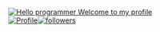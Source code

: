 [![Hello programmer Welcome to my profile](https://img.shields.io/badge/Hello,developer!-Welcome%20to%20my%20profile<3-FF6666.svg?style=flat&logo=github)](https://github.com/Programmer1473)<br>[![Profile](https://Visitor-badge.glitch.me/badge?page_id=Programmer1473.profileviews-badge)](https://github.com/Programmer1473)[![followers](https://img.shields.io/github/followers/Programmer1473?style=social)](https://github.com/Programmer1473?tab=followers) 
